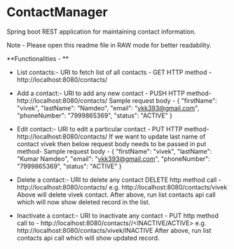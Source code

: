 # ContactManager
Spring boot REST application for maintaining contact information.

Note - Please open this readme file in RAW mode for better readability.

**Functionalities - **
- List contacts:-
    URI to fetch list of all contacts -
    GET HTTP method - http://localhost:8080/contacts/

- Add a contact:-
    URI to add any new contact -
    PUSH HTTP method- http://localhost:8080/contacts/
    Sample request body -
  {
        "firstName": "vivek",
        "lastName": "Namdeo",
        "email": "vkk393@gmail.com",
        "phoneNumber": "7999865369",
        "status": "ACTIVE"
  }

- Edit contact:-
    URI to edit a particular contact -
    PUT HTTP method- http://localhost:8080/contacts/
    If we want to update last name of contact vivek then below request body needs to be passed in put method-
    Sample request body -
  {
        "firstName": "vivek",
        "lastName": "Kumar Namdeo",
        "email": "vkk393@gmail.com",
        "phoneNumber": "7999865369",
        "status": "ACTIVE"
  }
  
- Delete a contact:-
    URI to delete any contact 
    DELETE http method call - http://localhost:8080/contacts/<name>
    e.g. http://localhost:8080/contacts/vivek
    Above will delete vivek contact.
    After above, run list contacts api call which will now show deleted record in the list.
  
 - Inactivate a contact:-
    URI to inactivate any contact -
    PUT http method call to - http://localhost:8080/contacts/<contact name>/<INACTIVE/ACTIVE>
    e.g. http://localhost:8080/contacts/vivek/INACTIVE
    After above, run list contacts api call which will show updated record.
  
  
